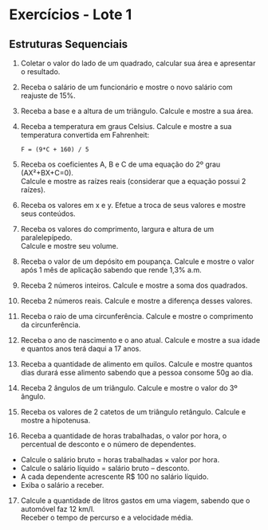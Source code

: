 # Exercícios - Lote 1
## Estruturas Sequenciais

1. Coletar o valor do lado de um quadrado, calcular sua área e apresentar o resultado.  

2. Receba o salário de um funcionário e mostre o novo salário com reajuste de 15%.  

3. Receba a base e a altura de um triângulo. Calcule e mostre a sua área.  

4. Receba a temperatura em graus Celsius. Calcule e mostre a sua temperatura convertida em Fahrenheit:  
   ```
   F = (9*C + 160) / 5
   ```

5. Receba os coeficientes A, B e C de uma equação do 2º grau (AX²+BX+C=0).  
   Calcule e mostre as raízes reais (considerar que a equação possui 2 raízes).  

6. Receba os valores em x e y. Efetue a troca de seus valores e mostre seus conteúdos.  

7. Receba os valores do comprimento, largura e altura de um paralelepípedo.  
   Calcule e mostre seu volume.  

8. Receba o valor de um depósito em poupança. Calcule e mostre o valor após 1 mês de aplicação sabendo que rende 1,3% a.m.  

9. Receba 2 números inteiros. Calcule e mostre a soma dos quadrados.  

10. Receba 2 números reais. Calcule e mostre a diferença desses valores.  

11. Receba o raio de uma circunferência. Calcule e mostre o comprimento da circunferência.  

12. Receba o ano de nascimento e o ano atual. Calcule e mostre a sua idade e quantos anos terá daqui a 17 anos.  

13. Receba a quantidade de alimento em quilos. Calcule e mostre quantos dias durará esse alimento sabendo que a pessoa consome 50g ao dia.  

14. Receba 2 ângulos de um triângulo. Calcule e mostre o valor do 3º ângulo.  

15. Receba os valores de 2 catetos de um triângulo retângulo. Calcule e mostre a hipotenusa.  

16. Receba a quantidade de horas trabalhadas, o valor por hora, o percentual de desconto e o número de dependentes.  
   - Calcule o salário bruto = horas trabalhadas × valor por hora.  
   - Calcule o salário líquido = salário bruto – desconto.  
   - A cada dependente acrescente R$ 100 no salário líquido.  
   - Exiba o salário a receber.  

17. Calcule a quantidade de litros gastos em uma viagem, sabendo que o automóvel faz 12 km/l.  
    Receber o tempo de percurso e a velocidade média.  
